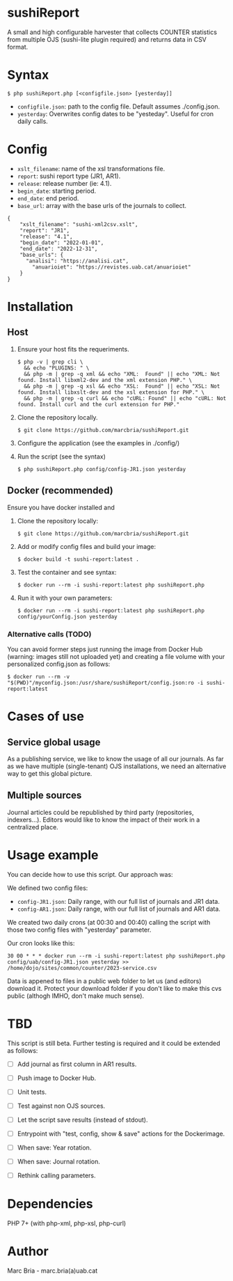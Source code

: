 # sushiReport
A small and high configurable harvester that collects COUNTER statistics from multiple OJS (sushi-lite plugin required) and returns data in CSV format.

# Syntax
```
$ php sushiReport.php [<configfile.json> [yesterday]]
```

- ```configfile.json```: path to the config file. Default assumes ./config.json.
- ```yesterday```: Overwrites config dates to be "yesteday". Useful for cron daily calls.


# Config 

- ```xslt_filename```: name of the xsl transformations file.
- ```report```: sushi report type (JR1, AR1).
- ```release```: release number (ie: 4.1).
- ```begin_date```: starting period.
- ```end_date```: end period.
- ```base_url```: array with the base urls of the journals to collect.

```
{
    "xslt_filename": "sushi-xml2csv.xslt",
    "report": "JR1",
    "release": "4.1",
    "begin_date": "2022-01-01",
    "end_date": "2022-12-31",
    "base_urls": {
      "analisi": "https://analisi.cat",
	    "anuarioiet": "https://revistes.uab.cat/anuarioiet"
    }
}
```

# Installation

## Host 

1. Ensure your host fits the requeriments.

   ```
   $ php -v | grep cli \
     && echo "PLUGINS: " \
     && php -m | grep -q xml && echo "XML:  Found" || echo "XML: Not found. Install libxml2-dev and the xml extension PHP." \
     && php -m | grep -q xsl && echo "XSL:  Found" || echo "XSL: Not found. Install libxslt-dev and the xsl extension for PHP." \
     && php -m | grep -q curl && echo "cURL: Found" || echo "cURL: Not found. Install curl and the curl extension for PHP." 
   ```

2. Clone the repository locally.
   ```
   $ git clone https://github.com/marcbria/sushiReport.git
   ```

3. Configure the application (see the examples in ./config/)

4. Run the script (see the syntax)
   ```
   $ php sushiReport.php config/config-JR1.json yesterday
   ```


## Docker (recommended)

Ensure you have docker installed and 

1. Clone the repository locally:
   ```
   $ git clone https://github.com/marcbria/sushiReport.git
   ```

2. Add or modify config files and build your image:

   ```
   $ docker build -t sushi-report:latest .
   ```

3. Test the container and see syntax:

   ```
   $ docker run --rm -i sushi-report:latest php sushiReport.php
   ```

4. Run it with your own parameters:

   ```
   $ docker run --rm -i sushi-report:latest php sushiReport.php config/yourConfig.json yesterday
   ```

### Alternative calls (TODO)

You can avoid former steps just running the image from Docker Hub (warning: images still not uploaded yet)
and creating a file volume with your personalized config.json as follows:

```
$ docker run --rm -v "$(PWD)"/myconfig.json:/usr/share/sushiReport/config.json:ro -i sushi-report:latest
```


# Cases of use

## Service global usage

As a publishing service, we like to know the usage of all our journals. 
As far as we have multiple (single-tenant) OJS installations, we need
an alternative way to get this global picture.

## Multiple sources

Journal articles could be republished by third party (repositories, indexers...).
Editors would like to know the impact of their work in a centralized place.


# Usage example

You can decide how to use this script. Our approach was:

We defined two config files:
- ```config-JR1.json```: Daily range, with our full list of journals and JR1 data.
- ```config-AR1.json```: Daily range, with our full list of journals and AR1 data.

We created two daily crons (at 00:30 and 00:40) calling the script with those
two config files with "yesterday" parameter.

Our cron looks like this:

```
30 00 * * * docker run --rm -i sushi-report:latest php sushiReport.php config/uab/config-JR1.json yesterday >> /home/dojo/sites/common/counter/2023-service.csv
```

Data is appened to files in a public web folder to let us (and editors) download it.
Protect your download folder if you don't like to make this cvs public (althogh IMHO, don't make much sense).


# TBD

This script is still beta. Further testing is required and it could be extended as follows:

- [ ] Add journal as first column in AR1 results.
- [ ] Push image to Docker Hub.
- [ ] Unit tests.
- [ ] Test against non OJS sources.
- [ ] Let the script save results (instead of stdout).
- [ ] Entrypoint with "test, config, show & save" actions for the Dockerimage.
- [ ] When save: Year rotation.
- [ ] When save: Journal rotation.
- [ ] Rethink calling parameters.


# Dependencies
PHP 7+ (with php-xml, php-xsl, php-curl)

# Author
Marc Bria - marc.bria(a)uab.cat

